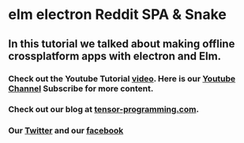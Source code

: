 # elm electron Reddit SPA & Snake

## In this tutorial we talked about making offline crossplatform apps with electron and Elm. 

### Check out the Youtube Tutorial [video](https://youtu.be/FP4P7_c4meY). Here is our [Youtube Channel](https://www.youtube.com/channel/UCYqCZOwHbnPwyjawKfE21wg) Subscribe for more content.

### Check out our blog at [tensor-programming.com](http://tensor-programming.com/).

### Our [Twitter](https://twitter.com/TensorProgram) and our [facebook](https://www.facebook.com/Tensor-Programming-1197847143611799/) 
